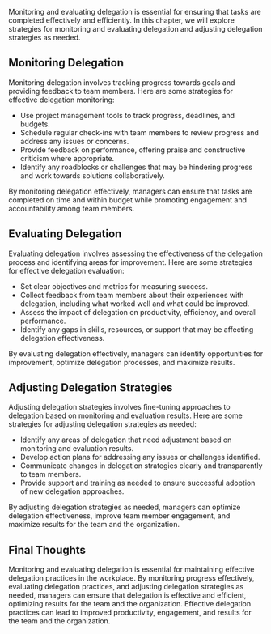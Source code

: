 
Monitoring and evaluating delegation is essential for ensuring that tasks are completed effectively and efficiently. In this chapter, we will explore strategies for monitoring and evaluating delegation and adjusting delegation strategies as needed.

Monitoring Delegation
---------------------

Monitoring delegation involves tracking progress towards goals and providing feedback to team members. Here are some strategies for effective delegation monitoring:

* Use project management tools to track progress, deadlines, and budgets.
* Schedule regular check-ins with team members to review progress and address any issues or concerns.
* Provide feedback on performance, offering praise and constructive criticism where appropriate.
* Identify any roadblocks or challenges that may be hindering progress and work towards solutions collaboratively.

By monitoring delegation effectively, managers can ensure that tasks are completed on time and within budget while promoting engagement and accountability among team members.

Evaluating Delegation
---------------------

Evaluating delegation involves assessing the effectiveness of the delegation process and identifying areas for improvement. Here are some strategies for effective delegation evaluation:

* Set clear objectives and metrics for measuring success.
* Collect feedback from team members about their experiences with delegation, including what worked well and what could be improved.
* Assess the impact of delegation on productivity, efficiency, and overall performance.
* Identify any gaps in skills, resources, or support that may be affecting delegation effectiveness.

By evaluating delegation effectively, managers can identify opportunities for improvement, optimize delegation processes, and maximize results.

Adjusting Delegation Strategies
-------------------------------

Adjusting delegation strategies involves fine-tuning approaches to delegation based on monitoring and evaluation results. Here are some strategies for adjusting delegation strategies as needed:

* Identify any areas of delegation that need adjustment based on monitoring and evaluation results.
* Develop action plans for addressing any issues or challenges identified.
* Communicate changes in delegation strategies clearly and transparently to team members.
* Provide support and training as needed to ensure successful adoption of new delegation approaches.

By adjusting delegation strategies as needed, managers can optimize delegation effectiveness, improve team member engagement, and maximize results for the team and the organization.

Final Thoughts
--------------

Monitoring and evaluating delegation is essential for maintaining effective delegation practices in the workplace. By monitoring progress effectively, evaluating delegation practices, and adjusting delegation strategies as needed, managers can ensure that delegation is effective and efficient, optimizing results for the team and the organization. Effective delegation practices can lead to improved productivity, engagement, and results for the team and the organization.
